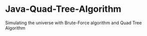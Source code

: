 # Java-Quad-Tree-Algorithm
Simulating the universe with Brute-Force algorithm and Quad Tree Algorithm
